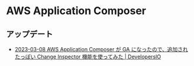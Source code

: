 # AWS Application Composer

## アップデート

- [2023-03-08 AWS Application Composer が GA になったので、追加されたっぽい Change Inspector 機能を使ってみた | DevelopersIO](https://dev.classmethod.jp/articles/application-composer-ga/)